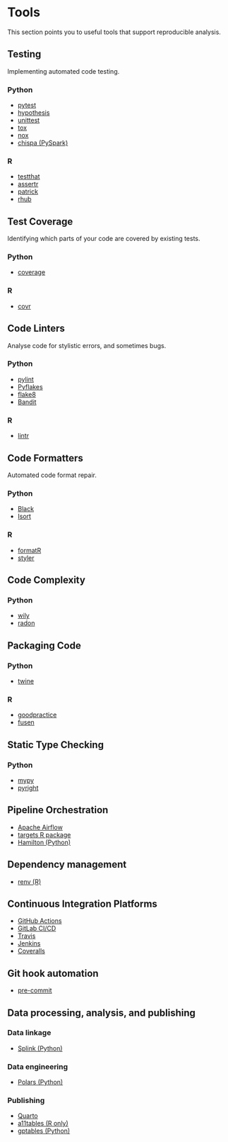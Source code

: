 # Tools

This section points you to useful tools that support reproducible analysis.

## Testing

Implementing automated code testing.

### Python

* [pytest](https://docs.pytest.org/en/stable/)
* [hypothesis](https://hypothesis.readthedocs.io/en/latest/)
* [unittest](https://docs.python.org/3/library/unittest.html)
* [tox](https://tox.readthedocs.io/en/latest/)
* [nox](https://nox.thea.codes/en/stable/)
* [chispa (PySpark)](https://pypi.org/project/chispa/)

### R

* [testthat](https://testthat.r-lib.org/)
* [assertr](https://docs.ropensci.org/assertr/)
* [patrick](https://github.com/google/patrick)
* [rhub](https://r-hub.github.io/rhub/)

## Test Coverage

Identifying which parts of your code are covered by existing tests.

### Python

* [coverage](https://coverage.readthedocs.io/en/coverage-5.3/)

### R

* [covr](https://covr.r-lib.org/)

## Code Linters

Analyse code for stylistic errors, and sometimes bugs.

### Python

* [pylint](https://www.pylint.org/)
* [Pyflakes](https://pypi.org/project/pyflakes/)
* [flake8](https://flake8.pycqa.org/en/latest/)
* [Bandit](https://bandit.readthedocs.io/en/latest/)

### R

* [lintr](https://github.com/jimhester/lintr)

## Code Formatters

Automated code format repair.

### Python

* [Black](https://black.readthedocs.io/en/stable/)
* [Isort](https://pycqa.github.io/isort/)

### R

* [formatR](https://yihui.org/formatr/)
* [styler](https://styler.r-lib.org/)


## Code Complexity

### Python

* [wily](https://pypi.org/project/wily/)
* [radon](https://radon.readthedocs.io/en/latest/)


## Packaging Code

### Python

* [twine](https://pypi.org/project/twine/)

### R

* [goodpractice](http://mangothecat.github.io/goodpractice/)
* [fusen](https://thinkr-open.github.io/fusen/)

## Static Type Checking

### Python

* [mypy](https://mypy.readthedocs.io/en/stable/)
* [pyright](https://github.com/microsoft/pyright)

## Pipeline Orchestration

* [Apache Airflow](https://airflow.apache.org/)
* [targets R package](https://wlandau.github.io/targets-manual/)
* [Hamilton (Python)](https://hamilton-docs.gitbook.io/docs/)

## Dependency management

* [renv (R)](https://rstudio.github.io/renv/articles/renv.html)

## Continuous Integration Platforms

* [GitHub Actions](https://github.com/features/actions)
* [GitLab CI/CD](https://docs.gitlab.com/ee/ci/)
* [Travis](https://travis-ci.org/)
* [Jenkins](https://www.jenkins.io/)
* [Coveralls](https://coveralls.io/)

## Git hook automation

* [pre-commit](https://pre-commit.com/)

## Data processing, analysis, and publishing

### Data linkage

* [Splink (Python)](https://www.gov.uk/government/publications/joined-up-data-in-government-the-future-of-data-linking-methods/splink-mojs-open-source-library-for-probabilistic-record-linkage-at-scale#introduction)

### Data engineering

* [Polars (Python)](https://www.pola.rs/)

### Publishing

* [Quarto](https://quarto.org/)
* [a11tables (R only)](https://co-analysis.github.io/a11ytables/index.html)
* [gptables (Python)](https://gptables.readthedocs.io/en/latest/index.html#)
